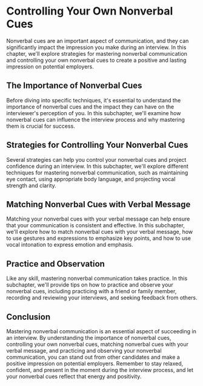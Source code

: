 Controlling Your Own Nonverbal Cues
==================================================================================

Nonverbal cues are an important aspect of communication, and they can significantly impact the impression you make during an interview. In this chapter, we'll explore strategies for mastering nonverbal communication and controlling your own nonverbal cues to create a positive and lasting impression on potential employers.

The Importance of Nonverbal Cues
--------------------------------

Before diving into specific techniques, it's essential to understand the importance of nonverbal cues and the impact they can have on the interviewer's perception of you. In this subchapter, we'll examine how nonverbal cues can influence the interview process and why mastering them is crucial for success.

Strategies for Controlling Your Nonverbal Cues
----------------------------------------------

Several strategies can help you control your nonverbal cues and project confidence during an interview. In this subchapter, we'll explore different techniques for mastering nonverbal communication, such as maintaining eye contact, using appropriate body language, and projecting vocal strength and clarity.

Matching Nonverbal Cues with Verbal Message
-------------------------------------------

Matching your nonverbal cues with your verbal message can help ensure that your communication is consistent and effective. In this subchapter, we'll explore how to match nonverbal cues with your verbal message, how to use gestures and expressions to emphasize key points, and how to use vocal intonation to express emotion and emphasis.

Practice and Observation
------------------------

Like any skill, mastering nonverbal communication takes practice. In this subchapter, we'll provide tips on how to practice and observe your nonverbal cues, including practicing with a friend or family member, recording and reviewing your interviews, and seeking feedback from others.

Conclusion
----------

Mastering nonverbal communication is an essential aspect of succeeding in an interview. By understanding the importance of nonverbal cues, controlling your own nonverbal cues, matching nonverbal cues with your verbal message, and practicing and observing your nonverbal communication, you can stand out from other candidates and make a positive impression on potential employers. Remember to stay relaxed, confident, and present in the moment during the interview process, and let your nonverbal cues reflect that energy and positivity.
